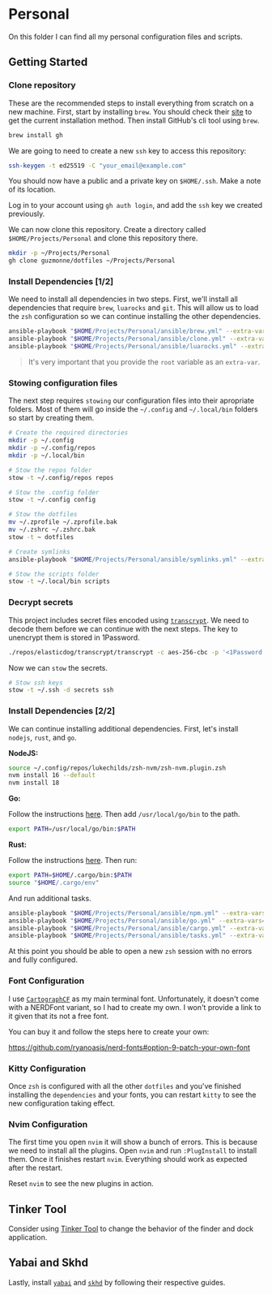 # Personal

On this folder I can find all my personal configuration files and scripts.

## Getting Started

### Clone repository

These are the recommended steps to install everything from scratch on a new machine. First, start
by installing `brew`. You should check their [site](https://brew.sh/) to get the current
installation method. Then install GitHub's cli tool using `brew`.

```bash
brew install gh
```

We are going to need to create a new `ssh` key to access this repository:

```bash
ssh-keygen -t ed25519 -C "your_email@example.com"
```

You should now have a public and a private key on `$HOME/.ssh`. Make a note of its location.

Log in to your account using `gh auth login`, and add the `ssh` key we created previously.

We can now clone this repository. Create a directory called `$HOME/Projects/Personal` and clone
this repository there.

```bash
mkdir -p ~/Projects/Personal
gh clone guzmonne/dotfiles ~/Projects/Personal
```

### Install Dependencies [1/2]

We need to install all dependencies in two steps. First, we'll install all dependencies that require
`brew`, `luarocks` and `git`. This will allow us to load the `zsh` configuration so we can continue
installing the other dependencies.

```bash
ansible-playbook "$HOME/Projects/Personal/ansible/brew.yml" --extra-vars="root=$HOME/Projects/Personal"
ansible-playbook "$HOME/Projects/Personal/ansible/clone.yml" --extra-vars="root=$HOME/Projects/Personal"
ansible-playbook "$HOME/Projects/Personal/ansible/luarocks.yml" --extra-vars="root=$HOME/Projects/Personal"
```

> It's very important that you provide the `root` variable as an `extra-var`.

### Stowing configuration files

The next step requires `stowing` our configuration files into their apropriate folders. Most of them
will go inside the `~/.config` and `~/.local/bin` folders so start by creating them.

```bash
# Create the required directories
mkdir -p ~/.config
mkdir -p ~/.config/repos
mkdir -p ~/.local/bin

# Stow the repos folder
stow -t ~/.config/repos repos

# Stow the .config folder
stow -t ~/.config config

# Stow the dotfiles
mv ~/.zprofile ~/.zprofile.bak
mv ~/.zshrc ~/.zshrc.bak
stow -t ~ dotfiles

# Create symlinks
ansible-playbook "$HOME/Projects/Personal/ansible/symlinks.yml" --extra-vars="root=$HOME/Projects/Personal"

# Stow the scripts folder
stow -t ~/.local/bin scripts
```

### Decrypt secrets

This project includes secret files encoded using [`transcrypt`](https://github.com/elasticdog/transcrypt).
We need to decode them before we can continue with the next steps. The key to unencrypt them is stored
in 1Password.

```bash
./repos/elasticdog/transcrypt/transcrypt -c aes-256-cbc -p '<1Password secrets password>'
```

Now we can `stow` the secrets.

```bash
# Stow ssh keys
stow -t ~/.ssh -d secrets ssh
```

### Install Dependencies [2/2]

We can continue installing additional dependencies. First, let's install `nodejs`, `rust`, and `go`.

**NodeJS:**

```bash
source ~/.config/repos/lukechilds/zsh-nvm/zsh-nvm.plugin.zsh
nvm install 16 --default
nvm install 18
```

**Go:**

Follow the instructions [here](https://go.dev/doc/install). Then add `/usr/local/go/bin` to the path.

```bash
export PATH=/usr/local/go/bin:$PATH
```

**Rust:**

Follow the instructions [here](https://www.rust-lang.org/tools/install). Then run:

```bash
export PATH=$HOME/.cargo/bin:$PATH
source "$HOME/.cargo/env"
```

And run additional tasks.

```bash
ansible-playbook "$HOME/Projects/Personal/ansible/npm.yml" --extra-vars="root=$HOME/Projects/Personal"
ansible-playbook "$HOME/Projects/Personal/ansible/go.yml" --extra-vars="root=$HOME/Projects/Personal"
ansible-playbook "$HOME/Projects/Personal/ansible/cargo.yml" --extra-vars="root=$HOME/Projects/Personal"
ansible-playbook "$HOME/Projects/Personal/ansible/tasks.yml" --extra-vars="root=$HOME/Projects/Personal"
```

At this point you should be able to open a new `zsh` session with no errors and fully configured.

### Font Configuration

I use [`CartographCF`](https://connary.com/cartograph.html) as my main terminal font. Unfortunately,
it doesn't come with a NERDFont variant, so I had to create my own. I won't provide a link to it
given that its not a free font.

You can buy it and follow the steps here to create your own:

https://github.com/ryanoasis/nerd-fonts#option-9-patch-your-own-font

### Kitty Configuration

Once `zsh` is configured with all the other `dotfiles` and you've finished installing the `dependencies`
and your fonts, you can restart `kitty` to see the new configuration taking effect.

### Nvim Configuration

The first time you open `nvim` it will show a bunch of errors. This is because we need to install all
the plugins. Open `nvim` and run `:PlugInstall` to install them. Once it finishes restart `nvim`.
Everything should work as expected after the restart.

Reset `nvim` to see the new plugins in action.

## Tinker Tool

Consider using [Tinker Tool](http://www.bresink.com/osx/TinkerToolOverview.html) to change the behavior of
the finder and dock application.

## Yabai and Skhd

Lastly, install [`yabai`](https://github.com/koekeishiya/yabai) and [`skhd`](https://github.com/koekeishiya/skhd) by following their respective guides.
